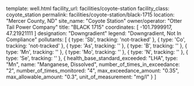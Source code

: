 template: well.html
facility_url: facilities/coyote-station
facility_class: coyote_station
permalink: facilities/coyote-station/black-1715
location: "Mercer County, ND"
site_name: "Coyote Station"
owner/operator: "Otter Tail Power Company"
title: "BLACK 1715"
coordinates: [
  -101.7999917,
  47.21921111
]
designation: "Downgradient"
legend: "Downgradient, Not In Compliance"
pollutants: [
  {
    type: 'Sb',
    tracking: 'not-tracked'
  },
  {
    type: 'Co',
    tracking: 'not-tracked'
  },
  {
    type: 'As',
    tracking: ''
  },
  {
    type: 'B',
    tracking: ''
  },
  {
    type: 'Mn',
    tracking: ''
  },
  {
    type: 'Mo',
    tracking: ''
  },
  {
    type: 'N',
    tracking: ''
  },
  {
    type: 'Se',
    tracking: ''
  },
  {
  health_base_standard_exceeded: "LHA",
  type: "Mn",
  name: "Manganese, Dissolved",
  number_of_times_in_exceedance: "2",
  number_of_times_monitored: "4",
  max_exceedance_amount: "0.35",
  max_allowable_amount: "0.3",
  unit_of_measurement: "mg/l"
  }
]
